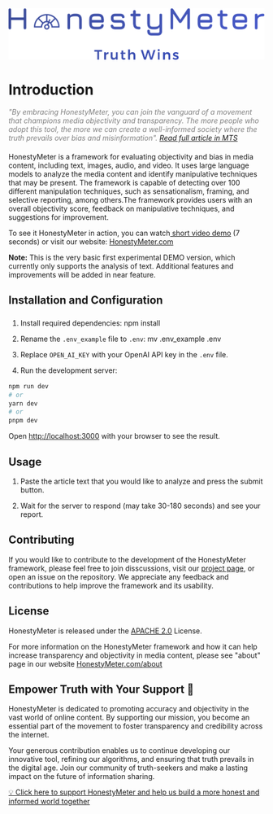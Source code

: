 <img src="./public/logo.png" alt="HonestyMeter - Truth Wins">

# Introduction

<i style="color: gray">
"By embracing HonestyMeter, you can join the vanguard of a movement that champions media objectivity and transparency. The more people who adopt this tool, the more we can create a well-informed society where the truth prevails over bias and misinformation". 
<a href="https://martechseries.com/predictive-ai/ai-platforms-machine-learning/honestymeter-ai-powered-pioneer-for-unbiased-media-integrity-and-transparency" target="_blank">
 Read full article in MTS
</a>
</i>

####

HonestyMeter is a framework for evaluating objectivity and bias in media content, including text, images, audio, and video. It uses large language models to analyze the media content and identify manipulative techniques that may be present. The framework is capable of detecting over 100 different manipulation techniques, such as sensationalism, framing, and selective reporting, among others.The framework provides users with an overall objectivity score, feedback on manipulative techniques, and suggestions for improvement.

To see it HonestyMeter in action, you can watch<a href= "https://player.vimeo.com/video/820300228" target="popup"> short video demo</a> (7 seconds) or visit our website: [HonestyMeter.com](https://honestymeter.com)

**Note:** This is the very basic first experimental DEMO version, which currently only supports the analysis of text. Additional features and improvements will be added in near feature.

## Installation and Configuration

#####

1. Install required dependencies: npm install
2. Rename the `.env_example` file to `.env`: mv .env_example .env

3. Replace `OPEN_AI_KEY` with your OpenAI API key in the `.env` file.

4. Run the development server:

```bash
npm run dev
# or
yarn dev
# or
pnpm dev
```

Open [http://localhost:3000](http://localhost:3000) with your browser to see the result.

## Usage

1. Paste the article text that you would like to analyze and press the submit button.

2. Wait for the server to respond (may take 30-180 seconds) and see your report.

## Contributing

If you would like to contribute to the development of the HonestyMeter framework,
please feel free to join disscussions, visit our [project page](https://github.com/users/BetterForAll/projects/1),
or open an issue on the repository.
We appreciate any feedback and contributions to help improve the framework and its usability.

## License

HonestyMeter is released under the [APACHE 2.0](./LICENSE) License.

For more information on the HonestyMeter framework and how it can help increase transparency and objectivity in media content, please see "about" page in our website [HonestyMeter.com/about](http://honestymeter.com/about)

## Empower Truth with Your Support 🌟

HonestyMeter is dedicated to promoting accuracy and objectivity in the vast world of online content. By supporting our mission, you become an essential part of the movement to foster transparency and credibility across the internet.

Your generous contribution enables us to continue developing our innovative tool, refining our algorithms, and ensuring that truth prevails in the digital age. Join our community of truth-seekers and make a lasting impact on the future of information sharing.

[💡 Click here to support HonestyMeter and help us build a more honest and informed world together](https://www.paypal.com/donate/?hosted_button_id=2K88Y2UF99YRU)

